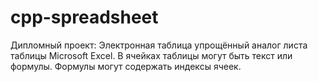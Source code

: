 # cpp-spreadsheet
Дипломный проект: Электронная таблица
упрощённый аналог листа таблицы Microsoft Excel. 
В ячейках таблицы могут быть текст или формулы. 
Формулы могут содержать индексы ячеек.
